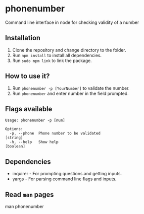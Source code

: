 # phonenumber
Command line interface in node for checking validity of a number

## Installation

1. Clone the repository and change directory to the folder.
2. Run `npm install` to install all dependencies.
3. Run `sudo npm link` to link the package.

## How to use it?

1. Run `phonenumber -p [YourNumber]` to validate the number.
2. Run `phonenumber` and enter number in the field prompted.

## Flags available

```
Usage: phonenumber -p [num]

Options:
  -p, --phone  Phone number to be validated                             [string]
  -h, --help   Show help                                               [boolean]
```

## Dependencies

* inquirer - For prompting questions and getting inputs.
* yargs - For parsing command line flags and inputs.

## Read `man` pages

man phonenumber